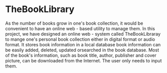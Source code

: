 # TheBookLibrary
As the number of books grow in one's book collection, it would be convenient to have an online web - based utility to manage them. In this project, we have designed an online web - system called TheBookLibraray to mange one's personal book collection either in digital format or audio format. It stores book information in a local database book information can be easily added, deleted, updated orsearched in the book database. Most of the book's information, such as book title, author, publisher and cover picture, can be downloaded from the Internet. The user only needs to input them.
